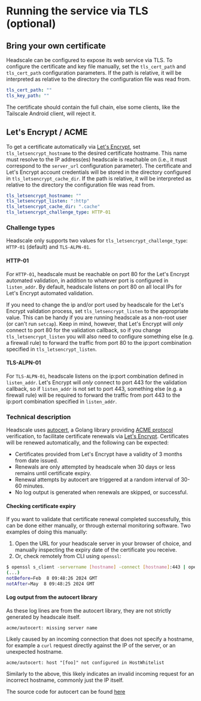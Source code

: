 # Running the service via TLS (optional)

## Bring your own certificate

Headscale can be configured to expose its web service via TLS. To configure the certificate and key file manually, set the `tls_cert_path` and `tls_cert_path` configuration parameters. If the path is relative, it will be interpreted as relative to the directory the configuration file was read from.

```yaml title="config.yaml"
tls_cert_path: ""
tls_key_path: ""
```

The certificate should contain the full chain, else some clients, like the Tailscale Android client, will reject it.

## Let's Encrypt / ACME

To get a certificate automatically via [Let's Encrypt](https://letsencrypt.org/), set `tls_letsencrypt_hostname` to the desired certificate hostname. This name must resolve to the IP address(es) headscale is reachable on (i.e., it must correspond to the `server_url` configuration parameter). The certificate and Let's Encrypt account credentials will be stored in the directory configured in `tls_letsencrypt_cache_dir`. If the path is relative, it will be interpreted as relative to the directory the configuration file was read from.

```yaml title="config.yaml"
tls_letsencrypt_hostname: ""
tls_letsencrypt_listen: ":http"
tls_letsencrypt_cache_dir: ".cache"
tls_letsencrypt_challenge_type: HTTP-01
```

### Challenge types

Headscale only supports two values for `tls_letsencrypt_challenge_type`: `HTTP-01` (default) and `TLS-ALPN-01`.

#### HTTP-01

For `HTTP-01`, headscale must be reachable on port 80 for the Let's Encrypt automated validation, in addition to whatever port is configured in `listen_addr`. By default, headscale listens on port 80 on all local IPs for Let's Encrypt automated validation.

If you need to change the ip and/or port used by headscale for the Let's Encrypt validation process, set `tls_letsencrypt_listen` to the appropriate value. This can be handy if you are running headscale as a non-root user (or can't run `setcap`). Keep in mind, however, that Let's Encrypt will _only_ connect to port 80 for the validation callback, so if you change `tls_letsencrypt_listen` you will also need to configure something else (e.g. a firewall rule) to forward the traffic from port 80 to the ip:port combination specified in `tls_letsencrypt_listen`.

#### TLS-ALPN-01

For `TLS-ALPN-01`, headscale listens on the ip:port combination defined in `listen_addr`. Let's Encrypt will _only_ connect to port 443 for the validation callback, so if `listen_addr` is not set to port 443, something else (e.g. a firewall rule) will be required to forward the traffic from port 443 to the ip:port combination specified in `listen_addr`.

### Technical description

Headscale uses [autocert](https://pkg.go.dev/golang.org/x/crypto/acme/autocert), a Golang library providing [ACME protocol](https://en.wikipedia.org/wiki/Automatic_Certificate_Management_Environment) verification, to facilitate certificate renewals via [Let's Encrypt](https://letsencrypt.org/about/). Certificates will be renewed automatically, and the following can be expected:

- Certificates provided from Let's Encrypt have a validity of 3 months from date issued.
- Renewals are only attempted by headscale when 30 days or less remains until certificate expiry.
- Renewal attempts by autocert are triggered at a random interval of 30-60 minutes.
- No log output is generated when renewals are skipped, or successful.

#### Checking certificate expiry

If you want to validate that certificate renewal completed successfully, this can be done either manually, or through external monitoring software. Two examples of doing this manually:

1. Open the URL for your headscale server in your browser of choice, and manually inspecting the expiry date of the certificate you receive.
2. Or, check remotely from CLI using `openssl`:

```bash
$ openssl s_client -servername [hostname] -connect [hostname]:443 | openssl x509 -noout -dates
(...)
notBefore=Feb  8 09:48:26 2024 GMT
notAfter=May  8 09:48:25 2024 GMT
```

#### Log output from the autocert library

As these log lines are from the autocert library, they are not strictly generated by headscale itself.

```plaintext
acme/autocert: missing server name
```

Likely caused by an incoming connection that does not specify a hostname, for example a `curl` request directly against the IP of the server, or an unexpected hostname.

```plaintext
acme/autocert: host "[foo]" not configured in HostWhitelist
```

Similarly to the above, this likely indicates an invalid incoming request for an incorrect hostname, commonly just the IP itself.

The source code for autocert can be found [here](https://cs.opensource.google/go/x/crypto/+/refs/tags/v0.19.0:acme/autocert/autocert.go)
